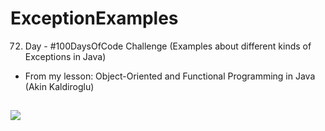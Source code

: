 # ExceptionExamples
72. Day - #100DaysOfCode Challenge (Examples about different kinds of Exceptions in Java)
* From my lesson: Object-Oriented and Functional Programming in Java (Akin Kaldiroglu)

##
![](http://people.scs.carleton.ca/~lalonde/105WebPage/Notes/105_10b.gif)  
